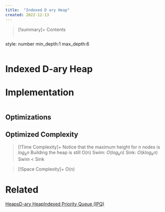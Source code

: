 ```yaml
---
title:  "Indexed D ary Heap"
created: 2022-12-13
---
```


>[!summary]+ Contents
>```toc
style: number
min_depth:1
max_depth:6 
>```


# Indexed D-ary Heap

# Implementation

```python

```

## Optimizations

## Optimized Complexity

>[!Time Complexity]+
>Notice that the maximum height for n nodes is $log_kn$
>Building the heap is still O(n) 
>Swim: $O(log_kn)$
>Sink: $O(klog_kn)$
>Swim < Sink

>[!Space Complexity]+
>O(n)



# Related
[Heaps](</docs/DS/Heaps.md>)[D-ary Heap](</docs/DS/D-ary Heap.md>)[Indexed Priority Queue (IPQ)](</docs/DS/Indexed Priority Queue (IPQ).md>)